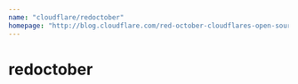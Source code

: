 ```yaml
---
name: "cloudflare/redoctober"
homepage: "http://blog.cloudflare.com/red-october-cloudflares-open-source-implementation-of-the-two-man-rule"
---
```

# redoctober
